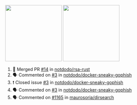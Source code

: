<a href="https://github.com/notdodo"><img src="https://github-readme-stats.vercel.app/api?username=notdodo&count_private=true&theme=dark" height="180" /></a> <a href="https://github.com/notdodo"><img src="https://github-readme-stats.vercel.app/api/top-langs/?username=notdodo&langs_count=8&theme=dark&hide=tex,java,html,css&layout=compact" height="180" /></a>

<!--START_SECTION:activity-->
1. 🎉 Merged PR [#14](https://github.com/notdodo/rsa-rust/pull/14) in [notdodo/rsa-rust](https://github.com/notdodo/rsa-rust)
2. 🗣 Commented on [#3](https://github.com/notdodo/docker-sneaky-gophish/issues/3) in [notdodo/docker-sneaky-gophish](https://github.com/notdodo/docker-sneaky-gophish)
3. ❗️ Closed issue [#3](https://github.com/notdodo/docker-sneaky-gophish/issues/3) in [notdodo/docker-sneaky-gophish](https://github.com/notdodo/docker-sneaky-gophish)
4. 🗣 Commented on [#3](https://github.com/notdodo/docker-sneaky-gophish/issues/3) in [notdodo/docker-sneaky-gophish](https://github.com/notdodo/docker-sneaky-gophish)
5. 🗣 Commented on [#1165](https://github.com/maurosoria/dirsearch/issues/1165) in [maurosoria/dirsearch](https://github.com/maurosoria/dirsearch)
<!--END_SECTION:activity-->
